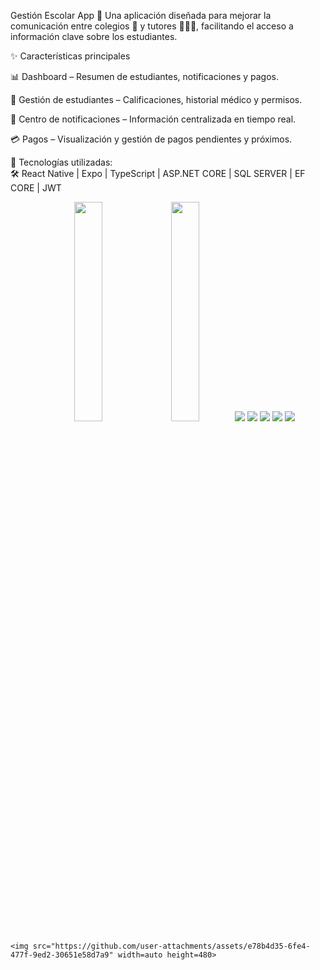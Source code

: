 Gestión Escolar App 📱
Una aplicación diseñada para mejorar la comunicación entre colegios 🏫 y tutores 👨‍👩‍👧, facilitando el acceso a información clave sobre los estudiantes.

✨ Características principales


📊 Dashboard – Resumen de estudiantes, notificaciones y pagos.


👦 Gestión de estudiantes – Calificaciones, historial médico y permisos.


🔔 Centro de notificaciones – Información centralizada en tiempo real.


💳 Pagos – Visualización y gestión de pagos pendientes y próximos.


🚀 Tecnologías utilizadas:  
🛠️ React Native | Expo | TypeScript | ASP.NET CORE | SQL SERVER | EF CORE | JWT

<p align="center">
     <img src="https://github.com/user-attachments/assets/23e4b3c6-1718-4213-810d-7ded8d465689" width="30%">
    <img src="https://github.com/user-attachments/assets/e31a790f-3fb7-462b-a719-e6ae6257fbcf" width="30%">
        <img src="https://github.com/user-attachments/assets/8cef447c-c3ea-4fe7-9fb7-c04dc2a3a56b" >
     <img src="https://github.com/user-attachments/assets/2f79f2f4-77ca-4666-ae1d-2f643910e3ac" >
        <img src="https://github.com/user-attachments/assets/b767646e-0f94-4730-8c27-e257c9cd7456" >
   <img src="https://github.com/user-attachments/assets/ab016063-f929-4919-a200-52199656241d">
 
 
<img src="https://github.com/user-attachments/assets/e6565390-cc2c-4ec8-a055-6284c9ccbc53" >


    <img src="https://github.com/user-attachments/assets/e78b4d35-6fe4-477f-9ed2-30651e58d7a9" width=auto height=480>

</p>
 


